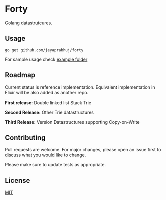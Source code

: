# Forty

Golang datastrutcures.


## Usage

```
go get github.com/jeyaprabhuj/forty
```
 For sample usage check [example folder](example/)
## Roadmap
Current status is reference implementation.
Equivalent implementation in Elixir will be also added as another repo.

**First release:**
Double linked list
Stack
Trie

**Second Release:**
Other Trie datastructures

**Third Release:**
Version Datastructures supporting Copy-on-Write

## Contributing
Pull requests are welcome. For major changes, please open an issue first to discuss what you would like to change.

Please make sure to update tests as appropriate.

## License
[MIT](https://choosealicense.com/licenses/mit/)